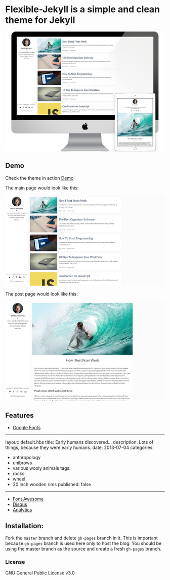 # Flexible-Jekyll is a simple and clean theme for Jekyll

![](https://github.com/artemsheludko/flexible-jekyll/blob/master/assets/img/promo-img.jpg?raw=true)

## Demo

Check the theme in action [Demo](https://artemsheludko.github.io/flexible-jekyll/)

The main page would look like this:

![Main page preview](https://github.com/artemsheludko/flexible-jekyll/blob/master/assets/img/home-page.jpg?raw=true)

The post page would look like this:

![Post page preview](https://github.com/artemsheludko/flexible-jekyll/blob/master/assets/img/post-example.jpg?raw=true)

## Features

- [Google Fonts](https://fonts.google.com/)
---
layout: default.hbs
title: Early humans discovered...
description: Lots of things, because they were early humans.
date: 2013-07-04
categories:
- anthropology
- unibrows
- various wooly animals
tags:
- rocks
- wheel
- 30 inch wooden rims
published: false
---

- [Font Awesome](http://fontawesome.io/)
- [Disqus](https://disqus.com/)
- [Analytics](https://analytics.google.com/analytics/web/)

## Installation:

Fork the ``master`` branch and delete ``gh-pages`` branch in it. This is important because ``gh-pages`` branch is used here only to host the blog. You should be using the master branch as the source and create a fresh ``gh-pages`` branch.

### License

GNU General Public License v3.0
